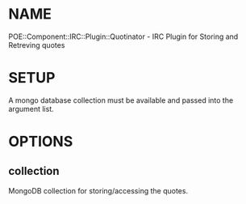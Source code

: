 # NAME

POE::Component::IRC::Plugin::Quotinator - IRC Plugin for Storing and Retreving 
quotes

# SETUP

A mongo database collection must be available and passed into the argument list.

# OPTIONS

## __collection__

MongoDB collection for storing/accessing the quotes.
